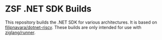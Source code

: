 # ZSF .NET SDK Builds

This repository builds the .NET SDK for various architectures. It is based on
[filipnavara/dotnet-riscv](https://github.com/filipnavara/dotnet-riscv). These
builds are only intended for use with
[ziglang/runner](https://github.com/ziglang/runner).
